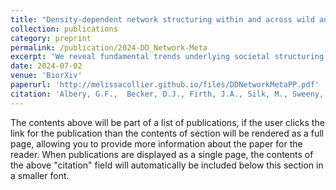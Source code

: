 ```yaml
---
title: "Density-dependent network structuring within and across wild animal systems"
collection: publications
category: preprint
permalink: /publication/2024-DD_Network-Meta
excerpt: 'We reveal fundamental trends underlying societal structuring across wildlife systems, with widespread behavioural, ecological, and evolutionary implications.'
date: 2024-07-02
venue: 'BiorXiv'
paperurl: 'http://melissacollier.github.io/files/DDNetworkMetaPP.pdf'
citation: 'Albery, G.F.,  Becker, D.J., Firth, J.A., Silk, M., Sweeny, A.R., Eric Vander Wal, E., Webber, Q.,…<b>Collier, M.A.</b>,…Bansal., S. &quot;Density-dependent network structuring within and across wild animal systems.&quot; (2024). <i>Submitted. Preprint on biorXiv</i>: https://doi.org/10.1101/2024.06.28.601262'
---
```


The contents above will be part of a list of publications, if the user clicks the link for the publication than the contents of section will be rendered as a full page, allowing you to provide more information about the paper for the reader. When publications are displayed as a single page, the contents of the above "citation" field will automatically be included below this section in a smaller font.
